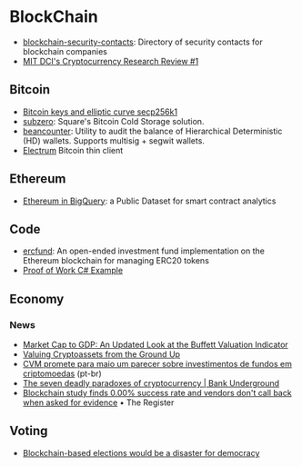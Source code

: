# BlockChain

- [blockchain-security-contacts](https://github.com/trailofbits/blockchain-security-contacts): Directory of security contacts for blockchain companies
- [MIT DCI's Cryptocurrency Research Review #1](https://mitcryptocurrencyresearch.substack.com/p/mit-dcis-cryptocurrency-research)

## Bitcoin

- [Bitcoin keys and elliptic curve secp256k1](https://www.johndcook.com/blog/2018/08/14/bitcoin-elliptic-curves/)
- [subzero](https://github.com/square/subzero): Square's Bitcoin Cold Storage solution.
- [beancounter](https://github.com/square/beancounter/): Utility to audit the balance of Hierarchical Deterministic (HD) wallets. Supports multisig + segwit wallets.
- [Electrum](https://github.com/spesmilo/electrum) Bitcoin thin client

## Ethereum

- [Ethereum in BigQuery](https://cloud.google.com/blog/products/data-analytics/ethereum-bigquery-public-dataset-smart-contract-analytics): a Public Dataset for smart contract analytics

## Code

- [ercfund](https://github.com/ScJa/ercfund): An open-ended investment fund implementation on the Ethereum blockchain for managing ERC20 tokens
- [Proof of Work C# Example](http://codewithevgeny.com/proof-work-c-example/)

## Economy

### News

- [Market Cap to GDP: An Updated Look at the Buffett Valuation Indicator](https://www.advisorperspectives.com/dshort/updates/2017/09/06/market-cap-to-gdp-an-updated-look-at-the-buffett-valuation-indicator)
- [Valuing Cryptoassets from the Ground Up](https://medium.com/@sall/valuing-cryptoassets-from-the-ground-up-441ad5a9ff03)
- [CVM promete para maio um parecer sobre investimentos de fundos em criptomoedas](http://www.convergenciadigital.com.br/cgi/cgilua.exe/sys/start.htm?UserActiveTemplate=site&infoid=47787) (pt-br)
- [The seven deadly paradoxes of cryptocurrency | Bank Underground](https://bankunderground.co.uk/2018/11/13/the-seven-deadly-paradoxes-of-cryptocurrency/)
- [Blockchain study finds 0.00% success rate and vendors don't call back when asked for evidence](https://www.theregister.co.uk/2018/11/30/blockchain_study_finds_0_per_cent_success_rate/) • The Register

## Voting

- [Blockchain-based elections would be a disaster for democracy](https://arstechnica.com/tech-policy/2018/11/blockchain-based-elections-would-be-a-disaster-for-democracy/)